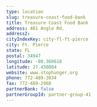 ```yaml
---
type: location
slug: treasure-coast-food-bank
title: Treasure Coast Food Bank
address: 401 Angle Rd.
address2: 
cityIndexKey: city-fl-ft-pierce
city: Ft. Pierce
state: FL
postal: 34947
longitude: -80.360618
latitude: 27.450884
website: www.stophunger.org
phone: 772-489-3034
fax: 772-489-2988
partnerBank: false
partnerGroupId: partner-group-41
---
```

